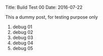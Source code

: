 Title: Build Test 00
Date: 2016-07-22

This a dummy post, for testing purpose only

1. debug 01
1. debug 02
1. debug 03
1. debug 04
1. debug 05
